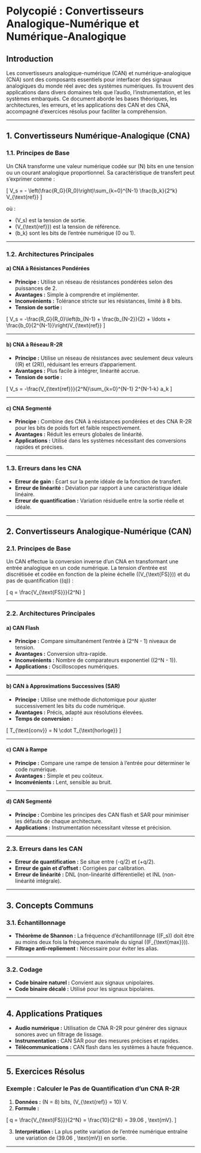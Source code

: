 <script type="text/javascript" id="MathJax-script" async
  src="https://cdn.jsdelivr.net/npm/mathjax@3/es5/tex-mml-chtml.js">
</script>

# Polycopié : Convertisseurs Analogique-Numérique et Numérique-Analogique

## Introduction
Les convertisseurs analogique-numérique (CAN) et numérique-analogique (CNA) sont des composants essentiels pour interfacer des signaux analogiques du monde réel avec des systèmes numériques. Ils trouvent des applications dans divers domaines tels que l’audio, l’instrumentation, et les systèmes embarqués. Ce document aborde les bases théoriques, les architectures, les erreurs, et les applications des CAN et des CNA, accompagné d’exercices résolus pour faciliter la compréhension.

---

## 1. Convertisseurs Numérique-Analogique (CNA)

### 1.1. Principes de Base
Un CNA transforme une valeur numérique codée sur \(N\) bits en une tension ou un courant analogique proportionnel. Sa caractéristique de transfert peut s’exprimer comme :

\[
V_s = - \left(\frac{R_G}{R_0}\right)\sum_{k=0}^{N-1} \frac{b_k}{2^k} V_{\text{ref}}
\]

où :
- \(V_s\) est la tension de sortie.
- \(V_{\text{ref}}\) est la tension de référence.
- \(b_k\) sont les bits de l’entrée numérique (0 ou 1).

---

### 1.2. Architectures Principales

#### a) CNA à Résistances Pondérées
- **Principe :** Utilise un réseau de résistances pondérées selon des puissances de 2.
- **Avantages :** Simple à comprendre et implémenter.
- **Inconvénients :** Tolérance stricte sur les résistances, limité à 8 bits.
- **Tension de sortie :**

\[
V_s = -\frac{R_G}{R_0}\left(b_{N-1} + \frac{b_{N-2}}{2} + \ldots + \frac{b_0}{2^{N-1}}\right)V_{\text{ref}}
\]

---

#### b) CNA à Réseau R-2R
- **Principe :** Utilise un réseau de résistances avec seulement deux valeurs (\(R\) et \(2R\)), réduisant les erreurs d’appariement.
- **Avantages :** Plus facile à intégrer, linéarité accrue.
- **Tension de sortie :**

\[
V_s = -\frac{V_{\text{ref}}}{2^N}\sum_{k=0}^{N-1} 2^{N-1-k} a_k
\]

---

#### c) CNA Segmenté
- **Principe :** Combine des CNA à résistances pondérées et des CNA R-2R pour les bits de poids fort et faible respectivement.
- **Avantages :** Réduit les erreurs globales de linéarité.
- **Applications :** Utilisé dans les systèmes nécessitant des conversions rapides et précises.

---

### 1.3. Erreurs dans les CNA
- **Erreur de gain :** Écart sur la pente idéale de la fonction de transfert.
- **Erreur de linéarité :** Déviation par rapport à une caractéristique idéale linéaire.
- **Erreur de quantification :** Variation résiduelle entre la sortie réelle et idéale.

---

## 2. Convertisseurs Analogique-Numérique (CAN)

### 2.1. Principes de Base
Un CAN effectue la conversion inverse d’un CNA en transformant une entrée analogique en un code numérique. La tension d’entrée est discrétisée et codée en fonction de la pleine échelle (\(V_{\text{FS}}\)) et du pas de quantification (\(q\)) :

\[
q = \frac{V_{\text{FS}}}{2^N}
\]

---

### 2.2. Architectures Principales

#### a) CAN Flash
- **Principe :** Compare simultanément l’entrée à \(2^N - 1\) niveaux de tension.
- **Avantages :** Conversion ultra-rapide.
- **Inconvénients :** Nombre de comparateurs exponentiel (\(2^N - 1\)).
- **Applications :** Oscilloscopes numériques.

---

#### b) CAN à Approximations Successives (SAR)
- **Principe :** Utilise une méthode dichotomique pour ajuster successivement les bits du code numérique.
- **Avantages :** Précis, adapté aux résolutions élevées.
- **Temps de conversion :**

\[
T_{\text{conv}} = N \cdot T_{\text{horloge}}
\]

---

#### c) CAN à Rampe
- **Principe :** Compare une rampe de tension à l’entrée pour déterminer le code numérique.
- **Avantages :** Simple et peu coûteux.
- **Inconvénients :** Lent, sensible au bruit.

---

#### d) CAN Segmenté
- **Principe :** Combine les principes des CAN flash et SAR pour minimiser les défauts de chaque architecture.
- **Applications :** Instrumentation nécessitant vitesse et précision.

---

### 2.3. Erreurs dans les CAN
- **Erreur de quantification :** Se situe entre \(-q/2\) et \(+q/2\).
- **Erreur de gain et d’offset :** Corrigées par calibration.
- **Erreur de linéarité :** DNL (non-linéarité différentielle) et INL (non-linéarité intégrale).

---

## 3. Concepts Communs

### 3.1. Échantillonnage
- **Théorème de Shannon :** La fréquence d’échantillonnage (\(F_s\)) doit être au moins deux fois la fréquence maximale du signal (\(F_{\text{max}}\)).
- **Filtrage anti-repliement :** Nécessaire pour éviter les alias.

---

### 3.2. Codage
- **Code binaire naturel :** Convient aux signaux unipolaires.
- **Code binaire décalé :** Utilisé pour les signaux bipolaires.

---

## 4. Applications Pratiques
- **Audio numérique :** Utilisation de CNA R-2R pour générer des signaux sonores avec un filtrage de lissage.
- **Instrumentation :** CAN SAR pour des mesures précises et rapides.
- **Télécommunications :** CAN flash dans les systèmes à haute fréquence.

---

## 5. Exercices Résolus

### Exemple : Calculer le Pas de Quantification d’un CNA R-2R
1. **Données :** \(N = 8\) bits, \(V_{\text{ref}} = 10\) V.
2. **Formule :**

\[
q = \frac{V_{\text{FS}}}{2^N} = \frac{10}{2^8} = 39.06 \, \text{mV}.
\]

3. **Interprétation :** La plus petite variation de l’entrée numérique entraîne une variation de \(39.06 \, \text{mV}\) en sortie.

---


